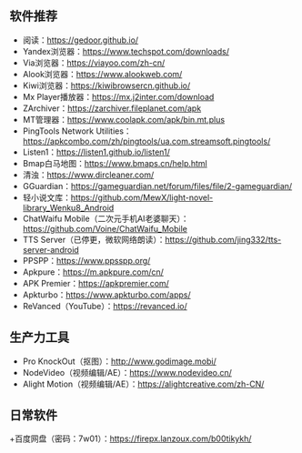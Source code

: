 ## 软件推荐
+ 阅读：https://gedoor.github.io/
+ Yandex浏览器：https://www.techspot.com/downloads/
+ Via浏览器：https://viayoo.com/zh-cn/
+ Alook浏览器：https://www.alookweb.com/
+ Kiwi浏览器：https://kiwibrowsercn.github.io/
+ Mx Player播放器：https://mx.j2inter.com/download
+ ZArchiver：https://zarchiver.fileplanet.com/apk
+ MT管理器：https://www.coolapk.com/apk/bin.mt.plus
+ PingTools Network Utilities：https://apkcombo.com/zh/pingtools/ua.com.streamsoft.pingtools/
+ Listen1：https://listen1.github.io/listen1/
+ Bmap白马地图：https://www.bmaps.cn/help.html
+ 清浊：https://www.dircleaner.com/
+ GGuardian：https://gameguardian.net/forum/files/file/2-gameguardian/
+ 轻小说文库：https://github.com/MewX/light-novel-library_Wenku8_Android
+ ChatWaifu Mobile（二次元手机AI老婆聊天）：https://github.com/Voine/ChatWaifu_Mobile
+ TTS Server（已停更，微软网络朗读）：https://github.com/jing332/tts-server-android
+ PPSPP：https://www.ppsspp.org/
+ Apkpure：https://m.apkpure.com/cn/
+ APK Premier：https://apkpremier.com/
+ Apkturbo：https://www.apkturbo.com/apps/
+ ReVanced（YouTube）：https://revanced.io/
## 生产力工具
+ Pro KnockOut（抠图）：http://www.godimage.mobi/
+ NodeVideo（视频编辑/AE）：https://www.nodevideo.cn/
+ Alight Motion（视频编辑/AE）：https://alightcreative.com/zh-CN/
## 日常软件
+百度网盘（密码：7w01）：https://firepx.lanzoux.com/b00tikykh/